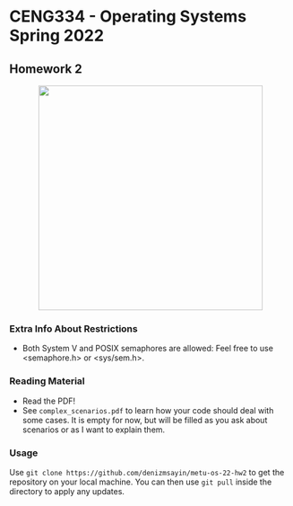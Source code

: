 # CENG334 - Operating Systems Spring 2022
## Homework 2

<p align="center">
  <img src=https://hardalist.net/wp-content/uploads/2021/09/Evrensel-Baris-Berkant-Komik-Karikaturler-Sergisi-2.jpg width=400 />
</p>

### Extra Info About Restrictions

* Both System V and POSIX semaphores are allowed: Feel free to use <semaphore.h> or <sys/sem.h>.

### Reading Material

* Read the PDF!
* See `complex_scenarios.pdf` to learn how your code should deal with some cases. It is empty for
  now, but will be filled as you ask about scenarios or as I want to explain them.

### Usage

Use `git clone https://github.com/denizmsayin/metu-os-22-hw2` to get the repository on your local
machine. You can then use `git pull` inside the directory to apply any updates.
